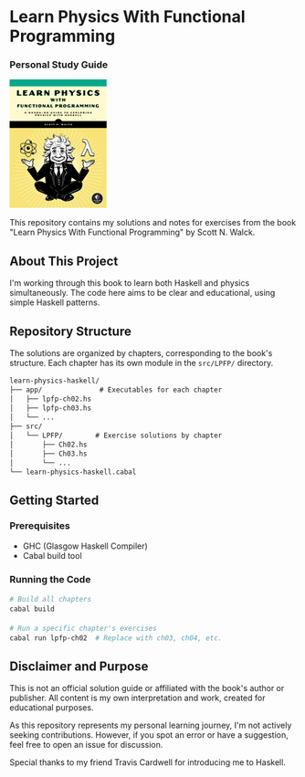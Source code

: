 
# Learn Physics With Functional Programming
### Personal Study Guide

![Book Cover](book_front.png)

This repository contains my solutions and notes for exercises from the book "Learn Physics With Functional Programming" by Scott N. Walck.

## About This Project

I'm working through this book to learn both Haskell and physics simultaneously. The code here aims to be clear and educational, using simple Haskell patterns.


## Repository Structure

The solutions are organized by chapters, corresponding to the book's structure. Each chapter has its own module in the `src/LPFP/` directory.

```
learn-physics-haskell/
├── app/              # Executables for each chapter
│   ├── lpfp-ch02.hs
│   ├── lpfp-ch03.hs
│   └── ...
├── src/
│   └── LPFP/        # Exercise solutions by chapter
│       ├── Ch02.hs
│       ├── Ch03.hs
│       └── ...
└── learn-physics-haskell.cabal
```

## Getting Started

### Prerequisites
- GHC (Glasgow Haskell Compiler) 
- Cabal build tool

### Running the Code

```bash
# Build all chapters
cabal build

# Run a specific chapter's exercises
cabal run lpfp-ch02  # Replace with ch03, ch04, etc.
```

## Disclaimer and Purpose

This is not an official solution guide or affiliated with the book's author or publisher. All content is my own interpretation and work, created for educational purposes.

As this repository represents my personal learning journey, I'm not actively seeking contributions. However, if you spot an error or have a suggestion, feel free to open an issue for discussion.

Special thanks to my friend Travis Cardwell for introducing me to Haskell.
